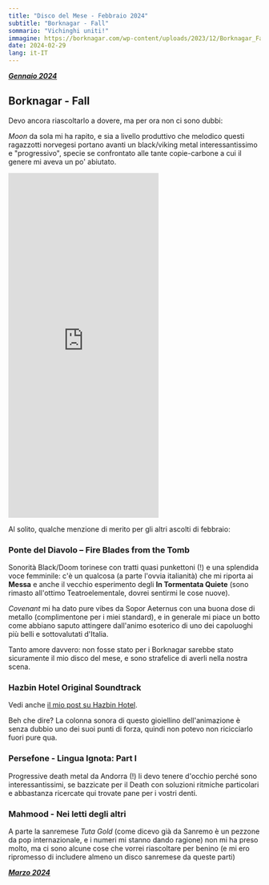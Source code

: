 ```yaml
---
title: "Disco del Mese - Febbraio 2024"
subtitle: "Borknagar - Fall"
sommario: "Vichinghi uniti!"
immagine: https://borknagar.com/wp-content/uploads/2023/12/Borknagar_Fall_1223_750-1100.webp
date: 2024-02-29
lang: it-IT
---
```


[_**Gennaio 2024**_](/posts/ita/disco-del-mese-01-2024)

## Borknagar - Fall

Devo ancora riascoltarlo a dovere, ma per ora non ci sono dubbi: 

_Moon_ da sola mi ha rapito, e sia a livello produttivo che melodico questi ragazzotti norvegesi portano avanti un black/viking metal interessantissimo e "progressivo", specie se confrontato alle tante copie-carbone a cui il genere mi aveva un po' abiutato. 

<iframe style="border: 0; width: 300px; height: 687px;" src="https://bandcamp.com/EmbeddedPlayer/album=3360629665/size=large/bgcol=ffffff/linkcol=0687f5/tracklist=true/transparent=true/" seamless><a href="https://centurymedia.bandcamp.com/album/fall-24-bit-hd-audio">Fall (24-bit HD audio) by Borknagar</a></iframe>

Al solito, qualche menzione di merito per gli altri ascolti di febbraio:

### Ponte del Diavolo – Fire Blades from the Tomb 

Sonorità Black/Doom torinese con tratti quasi punkettoni (!) e una splendida voce femminile: c'è un qualcosa (a parte l'ovvia italianità) che mi riporta ai **Messa** e anche il vecchio esperimento degli **In Tormentata Quiete** (sono rimasto all'ottimo Teatroelementale, dovrei sentirmi le cose nuove).

_Covenant_ mi ha dato pure vibes da Sopor Aeternus con una buona dose di metallo (complimentone per i miei standard), e in generale mi piace un botto come abbiano saputo attingere dall'animo esoterico di uno dei capoluoghi più belli e sottovalutati d'Italia.

Tanto amore davvero: non fosse stato per i Borknagar sarebbe stato sicuramente il mio disco del mese, e sono strafelice di averli nella nostra scena.

### Hazbin Hotel Original Soundtrack

Vedi anche [il mio post su Hazbin Hotel](/posts/ita/hazbin-hotel).

Beh che dire? La colonna sonora di questo gioiellino dell'animazione è senza dubbio uno dei suoi punti di forza, quindi non potevo non ricicciarlo fuori pure qua.

### Persefone - Lingua Ignota: Part I

Progressive death metal da Andorra (!) li devo tenere d'occhio perché sono interessantissimi, se bazzicate per il Death con soluzioni ritmiche particolari e abbastanza ricercate qui trovate pane per i vostri denti.

### Mahmood - Nei letti degli altri

A parte la sanremese _Tuta Gold_ (come dicevo già da Sanremo è un pezzone da pop internazionale, e i numeri mi stanno dando ragione) non mi ha preso molto, ma ci sono alcune cose che vorrei riascoltare per benino (e mi ero ripromesso di includere almeno un disco sanremese da queste parti)

[_**Marzo 2024**_](/posts/ita/disco-del-mese-03-2024)
